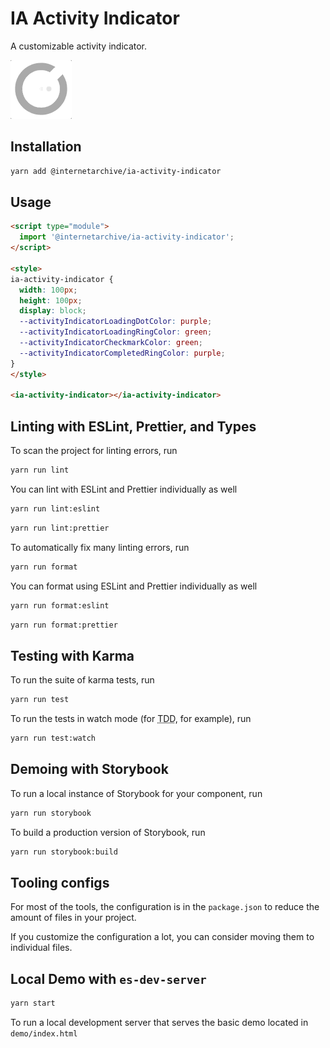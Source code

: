 # IA Activity Indicator

A customizable activity indicator.

![Preview](./assets/preview-animation.gif "Preview")

## Installation
```bash
yarn add @internetarchive/ia-activity-indicator
```

## Usage
```html
<script type="module">
  import '@internetarchive/ia-activity-indicator';
</script>

<style>
ia-activity-indicator {
  width: 100px;
  height: 100px;
  display: block;
  --activityIndicatorLoadingDotColor: purple;
  --activityIndicatorLoadingRingColor: green;
  --activityIndicatorCheckmarkColor: green;
  --activityIndicatorCompletedRingColor: purple;
}
</style>

<ia-activity-indicator></ia-activity-indicator>
```

## Linting with ESLint, Prettier, and Types
To scan the project for linting errors, run
```bash
yarn run lint
```

You can lint with ESLint and Prettier individually as well
```bash
yarn run lint:eslint
```
```bash
yarn run lint:prettier
```

To automatically fix many linting errors, run
```bash
yarn run format
```

You can format using ESLint and Prettier individually as well
```bash
yarn run format:eslint
```
```bash
yarn run format:prettier
```

## Testing with Karma
To run the suite of karma tests, run
```bash
yarn run test
```

To run the tests in watch mode (for <abbr title="test driven development">TDD</abbr>, for example), run

```bash
yarn run test:watch
```

## Demoing with Storybook
To run a local instance of Storybook for your component, run
```bash
yarn run storybook
```

To build a production version of Storybook, run
```bash
yarn run storybook:build
```


## Tooling configs

For most of the tools, the configuration is in the `package.json` to reduce the amount of files in your project.

If you customize the configuration a lot, you can consider moving them to individual files.

## Local Demo with `es-dev-server`
```bash
yarn start
```
To run a local development server that serves the basic demo located in `demo/index.html`
